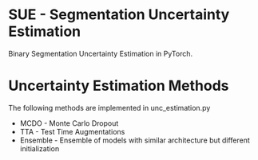 # SUE - Segmentation Uncertainty Estimation
Binary Segmentation Uncertainty Estimation in PyTorch.

# <a name="team-members"></a>Uncertainty Estimation Methods
The following methods are implemented in unc_estimation.py

* MCDO - Monte Carlo Dropout
* TTA - Test Time Augmentations
* Ensemble - Ensemble of models with similar architecture but different initialization

